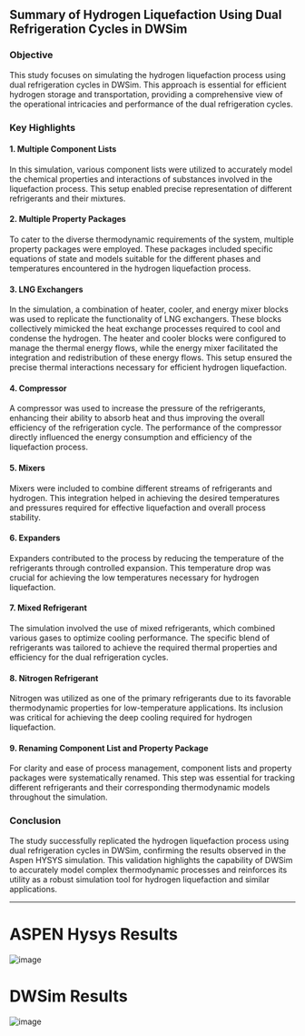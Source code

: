 ## Summary of Hydrogen Liquefaction Using Dual Refrigeration Cycles in DWSim

### Objective
This study focuses on simulating the hydrogen liquefaction process using dual refrigeration cycles in DWSim. This approach is essential for efficient hydrogen storage and transportation, providing a comprehensive view of the operational intricacies and performance of the dual refrigeration cycles.

### Key Highlights

#### 1. **Multiple Component Lists**
In this simulation, various component lists were utilized to accurately model the chemical properties and interactions of substances involved in the liquefaction process. This setup enabled precise representation of different refrigerants and their mixtures.

#### 2. **Multiple Property Packages**
To cater to the diverse thermodynamic requirements of the system, multiple property packages were employed. These packages included specific equations of state and models suitable for the different phases and temperatures encountered in the hydrogen liquefaction process.

#### 3. **LNG Exchangers**
In the simulation, a combination of heater, cooler, and energy mixer blocks was used to replicate the functionality of LNG exchangers. These blocks collectively mimicked the heat exchange processes required to cool and condense the hydrogen. The heater and cooler blocks were configured to manage the thermal energy flows, while the energy mixer facilitated the integration and redistribution of these energy flows. This setup ensured the precise thermal interactions necessary for efficient hydrogen liquefaction.

#### 4. **Compressor**
A compressor was used to increase the pressure of the refrigerants, enhancing their ability to absorb heat and thus improving the overall efficiency of the refrigeration cycle. The performance of the compressor directly influenced the energy consumption and efficiency of the liquefaction process.

#### 5. **Mixers**
Mixers were included to combine different streams of refrigerants and hydrogen. This integration helped in achieving the desired temperatures and pressures required for effective liquefaction and overall process stability.

#### 6. **Expanders**
Expanders contributed to the process by reducing the temperature of the refrigerants through controlled expansion. This temperature drop was crucial for achieving the low temperatures necessary for hydrogen liquefaction.

#### 7. **Mixed Refrigerant**
The simulation involved the use of mixed refrigerants, which combined various gases to optimize cooling performance. The specific blend of refrigerants was tailored to achieve the required thermal properties and efficiency for the dual refrigeration cycles.

#### 8. **Nitrogen Refrigerant**
Nitrogen was utilized as one of the primary refrigerants due to its favorable thermodynamic properties for low-temperature applications. Its inclusion was critical for achieving the deep cooling required for hydrogen liquefaction.

#### 9. **Renaming Component List and Property Package**
For clarity and ease of process management, component lists and property packages were systematically renamed. This step was essential for tracking different refrigerants and their corresponding thermodynamic models throughout the simulation.

### Conclusion
The study successfully replicated the hydrogen liquefaction process using dual refrigeration cycles in DWSim, confirming the results observed in the Aspen HYSYS simulation. This validation highlights the capability of DWSim to accurately model complex thermodynamic processes and reinforces its utility as a robust simulation tool for hydrogen liquefaction and similar applications.

---

# ASPEN Hysys Results
![image](https://github.com/virajdesai0309/DWSim-Repo/assets/87890409/80167e93-a7fe-4f24-89e3-016eab2ced42)


# DWSim Results
![image](https://github.com/virajdesai0309/DWSim-Repo/assets/87890409/9c6e8c2d-b7e5-4fbb-9d53-4b84170cb44e)
